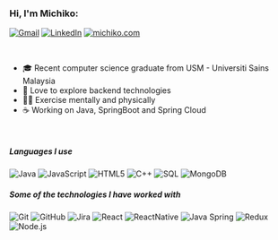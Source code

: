 ### Hi, I'm Michiko:

<!--
**michikochew98/michikochew98** is a ✨ _special_ ✨ repository because its `README.md` (this file) appears on your GitHub profile.

Here are some ideas to get you started:

- 🔭 I’m currently working on ...
- 🌱 I’m currently learning ...
- 👯 I’m looking to collaborate on ...
- 🤔 I’m looking for help with ...
- 💬 Ask me about ...
- 📫 How to reach me: ...
- 😄 Pronouns: ...
- ⚡ Fun fact: ...
-->

[![Gmail](https://img.shields.io/badge/Gmail-D14836?style=for-the-badge&logo=gmail&logoColor=white)](mailto:michikochew98@gmail.com)
[![LinkedIn](https://img.shields.io/badge/LinkedIn-0077B5?style=for-the-badge&logo=linkedin&logoColor=white)](https://www.linkedin.com/in/chew-mi-chi-ko-2795381b4/)
[![michiko.com](https://img.shields.io/badge/-website-orange?style=for-the-badge)](https://michiko.netlify.app/)

<br>

- 🎓 Recent computer science graduate from USM - Universiti Sains Malaysia
- 🌱 Love to explore backend technologies 
- 💪🏼 Exercise mentally and physically
- :coffee: Working on Java, SpringBoot and Spring Cloud

<br>

##### Languages I use

![Java](https://img.shields.io/badge/-Java-000000?style=for-the-badge&logo=java)
![JavaScript](https://img.shields.io/badge/-JavaScript-000000?style=for-the-badge&logo=javascript)
![HTML5](https://img.shields.io/badge/-HTML5-000000?style=for-the-badge&logo=html5)
![C++](https://img.shields.io/badge/-C++-000000?style=for-the-badge&logo=c%2B%2B)
![SQL](https://img.shields.io/badge/-SQL-000000?style=for-the-badge&logo=postgresql)
![MongoDB](https://img.shields.io/badge/MongoDB-4EA94B?style=for-the-badge&logo=mongodb)


##### Some of the technologies I have worked with

![Git](https://img.shields.io/badge/-Git-222222?style=for-the-badge&logo=git&logoColor=F05032)
![GitHub](https://img.shields.io/badge/-GitHub-222222?style=for-the-badge&logo=github&logoColor=181717)
![Jira](https://img.shields.io/badge/-Jira-222222?style=for-the-badge&logo=jira-software&logoColor=white&logoColor=0052CC)
![React](https://img.shields.io/badge/-React-222222?style=for-the-badge&logo=React&logoColor=61DAFB)
![ReactNative](https://img.shields.io/badge/React_Native-20232A?style=for-the-badge&logo=react&logoColor=61DAFB)
![Java Spring](https://img.shields.io/badge/-Spring-222222?style=for-the-badge&logo=spring&logoColor=6DB33F)
![Redux](https://img.shields.io/badge/Redux-593D88?style=for-the-badge&logo=redux)
![Node.js](https://img.shields.io/badge/-Node.js-222222?style=for-the-badge&logo=node.js&logoColor=339933)
